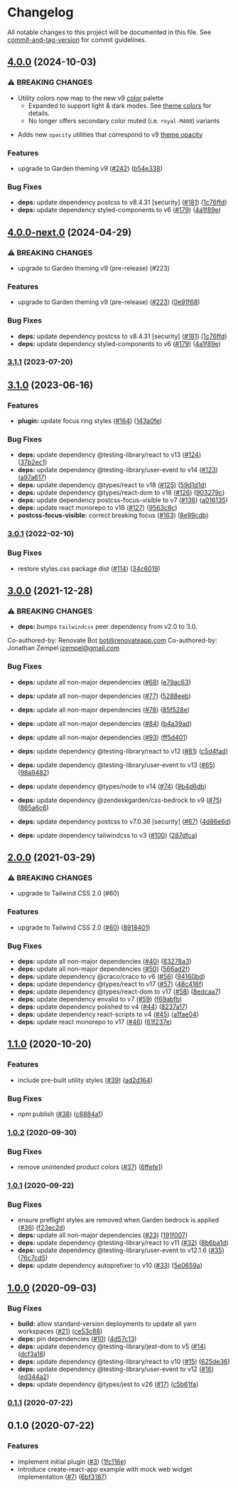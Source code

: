 # Changelog

All notable changes to this project will be documented in this file. See [commit-and-tag-version](https://github.com/absolute-version/commit-and-tag-version) for commit guidelines.

## [4.0.0](https://github.com/zendeskgarden/tailwindcss/compare/v3.1.1...v4.0.0) (2024-10-03)


### ⚠ BREAKING CHANGES

* Utility colors now map to the new v9 [color](https://garden.zendesk.com/design/color) palette
  - Expanded to support light & dark modes. See [theme colors](https://garden.zendesk.com/components/theme-object#colors) for details.
  - No longer offers secondary color muted (i.e. `royal-M400`) variants
- Adds new `opacity` utilities that correspond to v9 [theme opacity](https://garden.zendesk.com/components/theme-object#opacity)

### Features

* upgrade to Garden theming v9 ([#242](https://github.com/zendeskgarden/tailwindcss/issues/242)) ([b54e338](https://github.com/zendeskgarden/tailwindcss/commit/b54e33850599fef8c331328e3ada03630433ea65))


### Bug Fixes

* **deps:** update dependency postcss to v8.4.31 [security] ([#181](https://github.com/zendeskgarden/tailwindcss/issues/181)) ([1c76ffd](https://github.com/zendeskgarden/tailwindcss/commit/1c76ffdb512f3d4027d1324a7f5b9efa0c38b276))
* **deps:** update dependency styled-components to v6 ([#179](https://github.com/zendeskgarden/tailwindcss/issues/179)) ([4a1f89e](https://github.com/zendeskgarden/tailwindcss/commit/4a1f89e9617b033dd1889a43fca5033d3960d5e1))

## [4.0.0-next.0](https://github.com/zendeskgarden/tailwindcss/compare/v3.1.1...v4.0.0-next.0) (2024-04-29)


### ⚠ BREAKING CHANGES

* upgrade to Garden theming v9 (pre-release) (#223)

### Features

* upgrade to Garden theming v9 (pre-release) ([#223](https://github.com/zendeskgarden/tailwindcss/issues/223)) ([0e91f68](https://github.com/zendeskgarden/tailwindcss/commit/0e91f687b6fe84344d622c6cbfda411d86d515ff))


### Bug Fixes

* **deps:** update dependency postcss to v8.4.31 [security] ([#181](https://github.com/zendeskgarden/tailwindcss/issues/181)) ([1c76ffd](https://github.com/zendeskgarden/tailwindcss/commit/1c76ffdb512f3d4027d1324a7f5b9efa0c38b276))
* **deps:** update dependency styled-components to v6 ([#179](https://github.com/zendeskgarden/tailwindcss/issues/179)) ([4a1f89e](https://github.com/zendeskgarden/tailwindcss/commit/4a1f89e9617b033dd1889a43fca5033d3960d5e1))

### [3.1.1](https://github.com/zendeskgarden/tailwindcss/compare/v3.1.0...v3.1.1) (2023-07-20)

## [3.1.0](https://github.com/zendeskgarden/tailwindcss/compare/v3.0.1...v3.1.0) (2023-06-16)


### Features

* **plugin:** update focus ring styles ([#164](https://github.com/zendeskgarden/tailwindcss/issues/164)) ([143a0fe](https://github.com/zendeskgarden/tailwindcss/commit/143a0fe4a8c562d54c904cb76e0e1a4983e57354))


### Bug Fixes

* **deps:** update dependency @testing-library/react to v13 ([#124](https://github.com/zendeskgarden/tailwindcss/issues/124)) ([37b2ec1](https://github.com/zendeskgarden/tailwindcss/commit/37b2ec1170255841ea3d50675cfebcd6052b1bbf))
* **deps:** update dependency @testing-library/user-event to v14 ([#123](https://github.com/zendeskgarden/tailwindcss/issues/123)) ([a97a617](https://github.com/zendeskgarden/tailwindcss/commit/a97a617eded2962492e74eafc5d3fbc5d12f60c1))
* **deps:** update dependency @types/react to v18 ([#125](https://github.com/zendeskgarden/tailwindcss/issues/125)) ([59d1d1d](https://github.com/zendeskgarden/tailwindcss/commit/59d1d1d6dedefbd6e806ca1074898f7fcfb6b295))
* **deps:** update dependency @types/react-dom to v18 ([#126](https://github.com/zendeskgarden/tailwindcss/issues/126)) ([903279c](https://github.com/zendeskgarden/tailwindcss/commit/903279cca5a086ef7e0501c916f1189c99ec8222))
* **deps:** update dependency postcss-focus-visible to v7 ([#136](https://github.com/zendeskgarden/tailwindcss/issues/136)) ([a016135](https://github.com/zendeskgarden/tailwindcss/commit/a016135e7d005ea8334ceb55d9bc445ab4819353))
* **deps:** update react monorepo to v18 ([#127](https://github.com/zendeskgarden/tailwindcss/issues/127)) ([9563c8c](https://github.com/zendeskgarden/tailwindcss/commit/9563c8cb2c7d6e6f675a92966f794b414911a34c))
* **postcss-focus-visible:** correct breaking focus ([#163](https://github.com/zendeskgarden/tailwindcss/issues/163)) ([8e99cdb](https://github.com/zendeskgarden/tailwindcss/commit/8e99cdb19c8d6e60fe27a03fded3057b552babf1))

### [3.0.1](https://github.com/zendeskgarden/tailwindcss/compare/v3.0.0...v3.0.1) (2022-02-10)


### Bug Fixes

* restore styles.css package dist ([#114](https://github.com/zendeskgarden/tailwindcss/issues/114)) ([34c6019](https://github.com/zendeskgarden/tailwindcss/commit/34c60192e76ee318de7a7b08e44ce0c74c79d1f7))

## [3.0.0](https://github.com/zendeskgarden/tailwindcss/compare/v2.0.0...v3.0.0) (2021-12-28)


### ⚠ BREAKING CHANGES

* **deps:** bumps `tailwindcss` peer dependency from v2.0 to 3.0.

Co-authored-by: Renovate Bot <bot@renovateapp.com>
Co-authored-by: Jonathan Zempel <jzempel@gmail.com>

### Bug Fixes

* **deps:** update all non-major dependencies ([#68](https://github.com/zendeskgarden/tailwindcss/issues/68)) ([e79ac63](https://github.com/zendeskgarden/tailwindcss/commit/e79ac639a93badcb28fa7808569323c84c599748))
* **deps:** update all non-major dependencies ([#77](https://github.com/zendeskgarden/tailwindcss/issues/77)) ([5288eeb](https://github.com/zendeskgarden/tailwindcss/commit/5288eeb1debc3b2ebfb445b9c38d1a84d3e7a029))
* **deps:** update all non-major dependencies ([#78](https://github.com/zendeskgarden/tailwindcss/issues/78)) ([85f528e](https://github.com/zendeskgarden/tailwindcss/commit/85f528e281aaecafc2192f2a87afa0b1ac2f81d5))
* **deps:** update all non-major dependencies ([#84](https://github.com/zendeskgarden/tailwindcss/issues/84)) ([b4a39ad](https://github.com/zendeskgarden/tailwindcss/commit/b4a39ada856286d9e1188bc1817fbabf99fe02ef))
* **deps:** update all non-major dependencies ([#93](https://github.com/zendeskgarden/tailwindcss/issues/93)) ([ff5d401](https://github.com/zendeskgarden/tailwindcss/commit/ff5d40193cdf775cd63c3b9f0531fc067fe2ef36))
* **deps:** update dependency @testing-library/react to v12 ([#81](https://github.com/zendeskgarden/tailwindcss/issues/81)) ([c5d4fad](https://github.com/zendeskgarden/tailwindcss/commit/c5d4fad73c301c09e79acc26ad45c38c8810ddc3))
* **deps:** update dependency @testing-library/user-event to v13 ([#65](https://github.com/zendeskgarden/tailwindcss/issues/65)) ([98a9482](https://github.com/zendeskgarden/tailwindcss/commit/98a9482fffe787dd4afbf9e0ba8efb075e3140e2))
* **deps:** update dependency @types/node to v14 ([#74](https://github.com/zendeskgarden/tailwindcss/issues/74)) ([9b4d6db](https://github.com/zendeskgarden/tailwindcss/commit/9b4d6db8d78fb49c1b48642de949eb962709dc5a))
* **deps:** update dependency @zendeskgarden/css-bedrock to v9 ([#75](https://github.com/zendeskgarden/tailwindcss/issues/75)) ([865a6c6](https://github.com/zendeskgarden/tailwindcss/commit/865a6c68e77c615aabf990400c25f5a17ec5d0f7))
* **deps:** update dependency postcss to v7.0.36 [security] ([#67](https://github.com/zendeskgarden/tailwindcss/issues/67)) ([4d86e6d](https://github.com/zendeskgarden/tailwindcss/commit/4d86e6db4f2ad39d34c931d98b54c3fdec1e21f3))


* **deps:** update dependency tailwindcss to v3 ([#100](https://github.com/zendeskgarden/tailwindcss/issues/100)) ([287dfca](https://github.com/zendeskgarden/tailwindcss/commit/287dfcaa21c7a7a8e012cc41817681dbf5467887))

## [2.0.0](https://github.com/zendeskgarden/tailwindcss/compare/v1.1.0...v2.0.0) (2021-03-29)


### ⚠ BREAKING CHANGES

* upgrade to Tailwind CSS 2.0 (#60)

### Features

* upgrade to Tailwind CSS 2.0 ([#60](https://github.com/zendeskgarden/tailwindcss/issues/60)) ([8918401](https://github.com/zendeskgarden/tailwindcss/commit/8918401140ba1ba0e811d70d42bc4bc83f16efbd))


### Bug Fixes

* **deps:** update all non-major dependencies ([#40](https://github.com/zendeskgarden/tailwindcss/issues/40)) ([83278a3](https://github.com/zendeskgarden/tailwindcss/commit/83278a310acfa4607c608c46d693fc42351f789c))
* **deps:** update all non-major dependencies ([#50](https://github.com/zendeskgarden/tailwindcss/issues/50)) ([566ad2f](https://github.com/zendeskgarden/tailwindcss/commit/566ad2ff3ac27366e4369fd3097e37719c22b38f))
* **deps:** update dependency @craco/craco to v6 ([#56](https://github.com/zendeskgarden/tailwindcss/issues/56)) ([94160bd](https://github.com/zendeskgarden/tailwindcss/commit/94160bde519bc144502ed5a4f930bccc93bdffe5))
* **deps:** update dependency @types/react to v17 ([#57](https://github.com/zendeskgarden/tailwindcss/issues/57)) ([48c416f](https://github.com/zendeskgarden/tailwindcss/commit/48c416f6542e6ce96f2d275bd62e8eefac584664))
* **deps:** update dependency @types/react-dom to v17 ([#58](https://github.com/zendeskgarden/tailwindcss/issues/58)) ([8edcaa7](https://github.com/zendeskgarden/tailwindcss/commit/8edcaa7587b61161b990606a72ee0a4665b2a7b2))
* **deps:** update dependency envalid to v7 ([#59](https://github.com/zendeskgarden/tailwindcss/issues/59)) ([f69abfb](https://github.com/zendeskgarden/tailwindcss/commit/f69abfb1c71a7d75125fc9294c71275c5b2a4c2a))
* **deps:** update dependency polished to v4 ([#44](https://github.com/zendeskgarden/tailwindcss/issues/44)) ([8237a17](https://github.com/zendeskgarden/tailwindcss/commit/8237a17b190ce1c36fd30b08a9755f8096746b8a))
* **deps:** update dependency react-scripts to v4 ([#45](https://github.com/zendeskgarden/tailwindcss/issues/45)) ([a1fae04](https://github.com/zendeskgarden/tailwindcss/commit/a1fae04869062335144b8cf5209ff224e6e3949f))
* **deps:** update react monorepo to v17 ([#46](https://github.com/zendeskgarden/tailwindcss/issues/46)) ([61f237e](https://github.com/zendeskgarden/tailwindcss/commit/61f237e0311bfe2adc8323cb5ec94e7102812dc7))

## [1.1.0](https://github.com/zendeskgarden/tailwindcss/compare/v1.0.2...v1.1.0) (2020-10-20)


### Features

* include pre-built utility styles ([#39](https://github.com/zendeskgarden/tailwindcss/issues/39)) ([ad2d164](https://github.com/zendeskgarden/tailwindcss/commit/ad2d164678aa8ebbc2ba25c85d76271bbb88e8e8))


### Bug Fixes

* npm publish ([#38](https://github.com/zendeskgarden/tailwindcss/issues/38)) ([c6884a1](https://github.com/zendeskgarden/tailwindcss/commit/c6884a1037eb40be1feafbc7aab178b1e7365f56))

### [1.0.2](https://github.com/zendeskgarden/tailwindcss/compare/v1.0.1...v1.0.2) (2020-09-30)


### Bug Fixes

* remove unintended product colors ([#37](https://github.com/zendeskgarden/tailwindcss/issues/37)) ([6ffefe1](https://github.com/zendeskgarden/tailwindcss/commit/6ffefe10453eea9455c94901a1b969c5dd385a6a))

### [1.0.1](https://github.com/zendeskgarden/tailwindcss/compare/v1.0.0...v1.0.1) (2020-09-22)


### Bug Fixes

* ensure preflight styles are removed when Garden bedrock is applied ([#36](https://github.com/zendeskgarden/tailwindcss/issues/36)) ([f23ec2d](https://github.com/zendeskgarden/tailwindcss/commit/f23ec2d17d5e950570522096e5dcce01e350ff95))
* **deps:** update all non-major dependencies ([#23](https://github.com/zendeskgarden/tailwindcss/issues/23)) ([191f007](https://github.com/zendeskgarden/tailwindcss/commit/191f007cbb735bdd27900b5dc2bdbd0181662ba8))
* **deps:** update dependency @testing-library/react to v11 ([#32](https://github.com/zendeskgarden/tailwindcss/issues/32)) ([8b6ba1d](https://github.com/zendeskgarden/tailwindcss/commit/8b6ba1d159bb79c39308cc91bde939762677c9ba))
* **deps:** update dependency @testing-library/user-event to v12.1.6 ([#35](https://github.com/zendeskgarden/tailwindcss/issues/35)) ([76c7cd5](https://github.com/zendeskgarden/tailwindcss/commit/76c7cd5e93716373de44809bf82592f664605c3b))
* **deps:** update dependency autoprefixer to v10 ([#33](https://github.com/zendeskgarden/tailwindcss/issues/33)) ([5e0659a](https://github.com/zendeskgarden/tailwindcss/commit/5e0659a4b56e017ea8419ea004fd5b6c84d2713e))

## [1.0.0](https://github.com/zendeskgarden/tailwindcss/compare/v0.1.1...v1.0.0) (2020-09-03)


### Bug Fixes

* **build:** allow standard-version deployments to update all yarn workspaces ([#21](https://github.com/zendeskgarden/tailwindcss/issues/21)) ([ce53c88](https://github.com/zendeskgarden/tailwindcss/commit/ce53c88f26b3bcd822323d5b685e4eca9395f4ea))
* **deps:** pin dependencies ([#10](https://github.com/zendeskgarden/tailwindcss/issues/10)) ([4d57c13](https://github.com/zendeskgarden/tailwindcss/commit/4d57c136e191e6c1ec8a09ac1d613a3240f05422))
* **deps:** update dependency @testing-library/jest-dom to v5 ([#14](https://github.com/zendeskgarden/tailwindcss/issues/14)) ([dcf3a16](https://github.com/zendeskgarden/tailwindcss/commit/dcf3a167b2940c40aecd6f26906e3c86923513ca))
* **deps:** update dependency @testing-library/react to v10 ([#15](https://github.com/zendeskgarden/tailwindcss/issues/15)) ([625de36](https://github.com/zendeskgarden/tailwindcss/commit/625de3628f07c256db79e43690b31df6e582719d))
* **deps:** update dependency @testing-library/user-event to v12 ([#16](https://github.com/zendeskgarden/tailwindcss/issues/16)) ([ed344a2](https://github.com/zendeskgarden/tailwindcss/commit/ed344a2cf0a241421fa0e71a2244105d88d8f37f))
* **deps:** update dependency @types/jest to v26 ([#17](https://github.com/zendeskgarden/tailwindcss/issues/17)) ([c5b61fa](https://github.com/zendeskgarden/tailwindcss/commit/c5b61fa36ca943baaae48c18eaa11d1342bf07ff))

### [0.1.1](https://github.com/zendeskgarden/tailwindcss/compare/v0.1.0...v0.1.1) (2020-07-22)

## 0.1.0 (2020-07-22)


### Features

* implement initial plugin ([#3](https://github.com/zendeskgarden/tailwindcss/issues/3)) ([1fc116e](https://github.com/zendeskgarden/tailwindcss/commit/1fc116e8a7533e2bc31a7f3afd7adf6126ea18c1))
* introduce create-react-app example with mock web widget implementation ([#7](https://github.com/zendeskgarden/tailwindcss/issues/7)) ([6bf3187](https://github.com/zendeskgarden/tailwindcss/commit/6bf3187649cd2246b6dcc257856175e291bea204))
